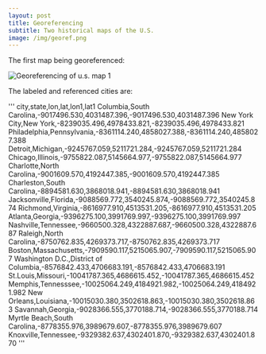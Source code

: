 ```yaml
---
layout: post
title: Georeferencing 
subtitle: Two historical maps of the U.S.
image: /img/georef.png
---
```


The first map being georeferenced:

![Georeferencing of u.s. map 1](\cleeb94.github.io\img\map_us1.png "U.S. map 1")

The labeled and referenced cities are:

'''
city,state,lon,lat,lon1,lat1
Columbia,South Carolina,-9017496.530,4031487.396,-9017496.530,4031487.396
New York City,New York,-8239035.496,4978433.821,-8239035.496,4978433.821
Philadelphia,Pennsylvania,-8361114.240,4858027.388,-8361114.240,4858027.388
Detroit,Michigan,-9245767.059,5211721.284,-9245767.059,5211721.284
Chicago,Illinois,-9755822.087,5145664.977,-9755822.087,5145664.977
Charlotte,North Carolina,-9001609.570,4192447.385,-9001609.570,4192447.385
Charleston,South Carolina,-8894581.630,3868018.941,-8894581.630,3868018.941
Jacksonville,Florida,-9088569.772,3540245.874,-9088569.772,3540245.874
Richmond,Virginia,-8616977.910,4513531.205,-8616977.910,4513531.205
Atlanta,Georgia,-9396275.100,3991769.997,-9396275.100,3991769.997
Nashville,Tennessee,-9660500.328,4322887.687,-9660500.328,4322887.687
Raleigh,North Carolina,-8750762.835,4269373.717,-8750762.835,4269373.717
Boston,Massachusetts,-7909590.117,5215065.907,-7909590.117,5215065.907
Washington D.C.,District of Columbia,-8576842.433,4706683.191,-8576842.433,4706683.191
St.Louis,Missouri,-10041787.365,4686615.452,-10041787.365,4686615.452
Memphis,Tennesssee,-10025064.249,4184921.982,-10025064.249,4184921.982
New Orleans,Louisiana,-10015030.380,3502618.863,-10015030.380,3502618.863
Savannah,Georgia,-9028366.555,3770188.714,-9028366.555,3770188.714
Myrtle Beach,South Carolina,-8778355.976,3989679.607,-8778355.976,3989679.607
Knoxville,Tennessee,-9329382.637,4302401.870,-9329382.637,4302401.870
'''